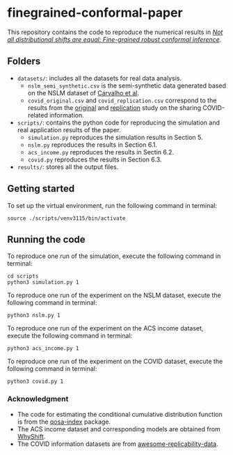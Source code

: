 # finegrained-conformal-paper
This repository contains the code to reproduce the numerical results in 
[*Not all distributional shifts are equal: Fine-grained robust conformal inference*](https://arxiv.org/abs/2402.13042).


## Folders
- `datasets/`: includes all the datasets for real data analysis.
    - `nslm_semi_synthetic.csv` is the semi-synthetic data generated based on the NSLM dataset of [Carvalho et al](https://arxiv.org/abs/1907.07592).
    - `covid_original.csv` and `covid_replication.csv` correspond to the results from the [original](https://journals.sagepub.com/doi/full/10.1177/0956797620939054) and 
    [replication](https://journals.sagepub.com/doi/10.1177/09567976211024535) study on the sharing COVID-related information. 
- `scripts/`: contains the python code for reproducing the simulation and real application results of the paper.
    - `simulation.py` reproduces the simulation results in Section 5.
    - `nslm.py` reproduces the results in Section 6.1.
    - `acs_income.py` reproduces the results in Sectin 6.2.
    - `covid.py` reproduces the results in Section 6.3.
- `results/`: stores all the output files.

## Getting started
To set up the virtual environment, run the following command in terminal:
```
source ./scripts/venv3115/bin/activate
```

## Running the code 
To reproduce one run of the simulation, execute the following command in terminal:
```
cd scripts
python3 simulation.py 1
```
To reproduce one run of the experiment on the NSLM dataset, execute the following command in terminal:
```
python3 nslm.py 1
```
To reproduce one run of the experiment on the ACS income dataset, execute the following command in terminal:
```
python3 acs_income.py 1
```

To reproduce one run of the experiment on the COVID dataset, execute the following command in terminal:
```
python3 covid.py 1
```

### Acknowledgment
- The code for estimating the conditional cumulative distribution function is 
from the [qosa-index](https://gitlab.com/qosa_index) package.
- The ACS income dataset 
and corresponding models are obtained from [WhyShift](https://github.com/namkoong-lab/whyshift/tree/main/whyshift).
- The COVID information datasets are from [awesome-replicability-data](https://github.com/ying531/awesome-replicability-data). 

